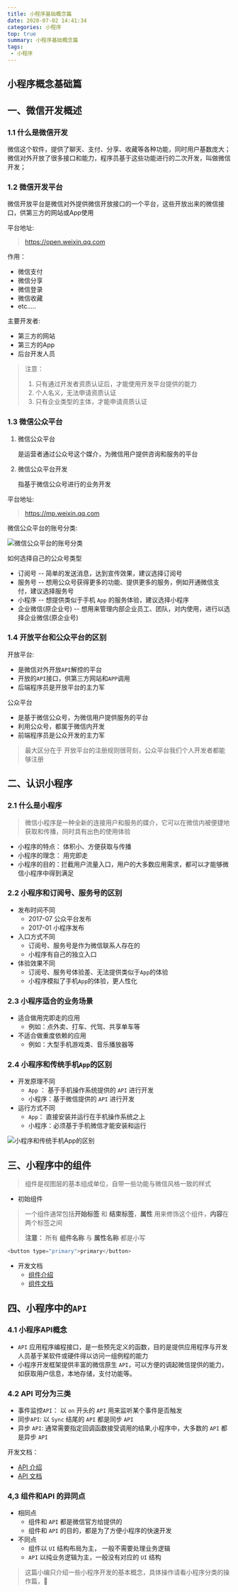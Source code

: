 ```yaml
---
title: 小程序基础概念篇
date: 2020-07-02 14:41:34
categories: 小程序
top: true
summary: 小程序基础概念篇
tags: 
 - 小程序
---
```


## 小程序概念基础篇

## 一、微信开发概述

### 1.1 什么是微信开发

微信这个软件，提供了聊天、支付、分享、收藏等各种功能，同时用户基数庞大；微信对外开放了很多接口和能力，程序员基于这些功能进行的二次开发，叫做微信开发；

### 1.2 微信开发平台

微信开放平台是微信对外提供微信开放接口的一个平台，这些开放出来的微信接口，供第三方的网站或App使用

平台地址:

>  https://open.weixin.qq.com 

作用：

* 微信支付
* 微信分享
* 微信登录
* 微信收藏
* etc.....

主要开发者:

* 第三方的网站
* 第三方的App
* 后台开发人员

>  注意：
>
> 1. 只有通过开发者资质认证后，才能使用开发平台提供的能力
> 2. 个人名义，无法申请资质认证
> 3. 只有企业类型的主体，才能申请资质认证

### 1.3 微信公众平台

1. 微信公众平台

   是运营者通过公众号这个媒介，为微信用户提供咨询和服务的平台 

2. 微信公众平台开发

   指基于微信公众号进行的业务开发

平台地址:

> https://mp.weixin.qq.com 

微信公众平台的账号分类: 

![微信公众平台的账号分类](/medias/imges/xcx/basics/img1.png)

如何选择自己的公众号类型

* 订阅号 -- 简单的发送消息，达到宣传效果，建议选择订阅号
* 服务号 -- 想用公众号获得更多的功能、提供更多的服务，例如开通微信支付，建议选择服务号
* 小程序 -- 想提供类似于手机 `App` 的服务体验，建议选择小程序
* 企业微信(原企业号) -- 想用来管理内部企业员工、团队，对内使用，进行以选择企业微信(原企业号)

### 1.4 开放平台和公众平台的区别

开放平台:

* 是微信对外开放`API`解控的平台
* 开放的`API`接口，供第三方网站和`APP`调用
* 后端程序员是开放平台的主力军

公众平台

* 是基于微信公众号，为微信用户提供服务的平台
* 利用公众号，都属于微信内开发
* 前端程序员是公众开发的主力军

> 最大区分在于 开放平台的注册规则很苛刻，公众平台我们个人开发者都能够注册

## 二、认识小程序

### 2.1 什么是小程序

> 微信小程序是一种全新的连接用户和服务的媒介，它可以在微信内被便捷地获取和传播，同时具有出色的使用体验

* 小程序的特点： 体积小、方便获取与传播
* 小程序的理念： 用完即走
* 小程序的目的：拦截用户流量入口，用户的大多数应用需求，都可以才能够微信小程序中得到满足

### 2.2 小程序和订阅号、服务号的区别

* 发布时间不同
  * 2017-07 公众平台发布
  * 2017-01 小程序发布
* 入口方式不同
  * 订阅号、服务号是作为微信联系人存在的
  * 小程序有自己的独立入口
* 体验效果不同
  * 订阅号、服务号体验差、无法提供类似于`App`的体验
  * 小程序模拟了手机`App`的体验，更人性化

### 2.3 小程序适合的业务场景

* 适合做用完即走的应用
  * 例如：点外卖、打车、代驾、共享单车等
* 不适合做重度依赖的应用
  * 例如：大型手机游戏类、音乐播放器等

### 2.4 小程序和传统手机`App`的区别

* 开发原理不同
  * `App` ： 基于手机操作系统提供的 `API` 进行开发
  * 小程序：基于微信提供的 `API` 进行开发 
* 运行方式不同
  * `App`：  直接安装并运行在手机操作系统之上
  * 小程序：必须基于手机微信才能安装和运行

![ 小程序和传统手机App的区别](/medias/imges/xcx/basics/img2.png)

## 三、小程序中的组件

> 组件是视图层的基本组成单位，自带一些功能与微信风格一致的样式

* 初始组件

> 一个组件通常包括**开始标签** 和 **结束标签**，**属性** 用来修饰这个组件，**内容**在两个标签之间
>
> **注意：** 所有 **组件名称** 与 **属性名称** 都是小写

```javascript
<button type="primary">primary</button>
```

* 开发文档
  * [组件介绍](https://developers.weixin.qq.com/miniprogram/dev/framework/view/component.html)
  * [组件文档](https://developers.weixin.qq.com/miniprogram/dev/component)

## 四、小程序中的`API`

### 4.1 小程序API概念

* `API` 应用程序编程接口，是一些预先定义的函数，目的是提供应用程序与开发人员基于某软件或硬件得以访问一组例程的能力
* 小程序开发框架提供丰富的微信原生 `API`，可以方便的调起微信提供的能力，如获取用户信息，本地存储，支付功能等。

### 4.2 API 可分为三类

* 事件监控`API`： 以 `on` 开头的 `API` 用来监听某个事件是否触发
* 同步`API`: 以 `Sync` 结尾的 `API` 都是同步 `API`
* 异步 `API`: 通常需要指定回调函数接受调用的结果,小程序中，大多数的 `API` 都是异步 `API`

开发文档：

- [API 介绍](https://developers.weixin.qq.com/miniprogram/dev/framework/app-service/api.html#API)
- [API 文档](https://developers.weixin.qq.com/miniprogram/dev/api/)

### 4,3 组件和API 的异同点

* 相同点
  * 组件和 `API` 都是微信官方给提供的
  * 组件和 `API` 的目的，都是为了方便小程序的快速开发
* 不同点
  * 组件以 `UI` 结构布局为主， 一般不需要处理业务逻辑
  * `API`  以纯业务逻辑为主，一般没有对应的 `UI` 结构

> 这篇小编只介绍一些小程序开发的基本概念，具体操作请看小程序分类的操作篇，💪